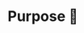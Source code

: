 # Purpose :dart:

<!--

* Emphasize WHY these changes are happening. Explaining the WHAT is already in your code ;)
* Remember your reviewer doesn't have your context

-->

<!-- 

This section is optional. It refers to surrounding artifacts for this PR like a trello-card, or Github issue. If there is one of these uncomment this title and mention it here.

# Context :brain: 

-->

<!--

For example: "Part of commissioning service x (reference a link to a work item)"

** Be liberal with links. **

-->
